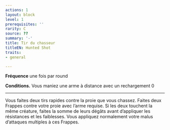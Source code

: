 ```yaml
---
actions: 1
layout: block
level: 1
prerequisites: ''
rarity: C
source: ??
summary: '-'
title: Tir du chasseur
titleEN: Hunted Shot
traits:
- general

---
```


<p><strong>Fréquence</strong> une fois par round</p>
<p><strong>Conditions.</strong> Vous maniez une arme à distance avec un rechargement 0</p>
<hr>
<p>Vous faites deux tirs rapides contre la proie que vous chassez. Faites deux Frappes contre votre proie avec l’arme requise. Si les deux touchent la  même créature, faites la somme de leurs dégâts avant d’appliquer les résistances et les faiblesses. Vous appliquez normalement votre malus d’attaques multiples à ces Frappes.</p>